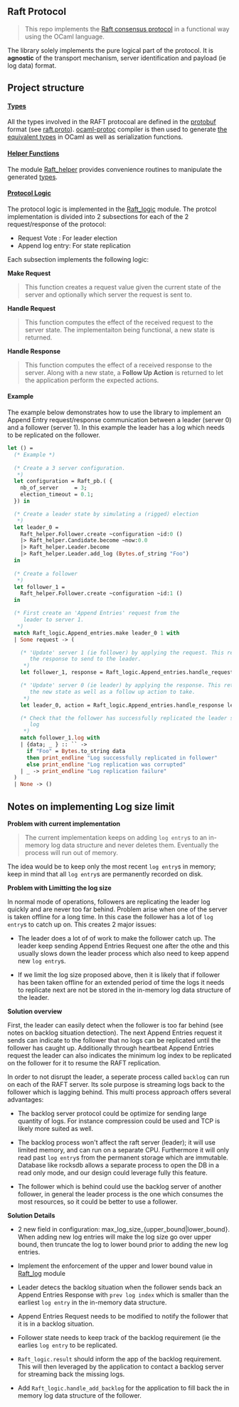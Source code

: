 ## Raft Protocol ##

> This repo implements the [Raft consensus protocol](https://raft.github.io/) 
> in a functional way using the OCaml language. 

The library solely implements the pure logical part of the protocol. It is 
**agnostic** of the transport mechanism, server identification and 
payload (ie log data) format. 

## Project structure ##

#### [Types](src/raft.proto) ####

All the types involved in the RAFT protocoal are defined in the 
[protobuf](https://developers.google.com/protocol-buffers/) format (see [raft.proto](src/raft.proto)). 
[ocaml-protoc](https://github.com/mransan/ocaml-protoc/) compiler is then used to 
generate [the equivalent types](src/raft_pb.mli) in OCaml as well as serialization functions.


#### [Helper Functions](src/raft_helper.mli) ####

The module [Raft_helper](src/raft_helper.mli) provides convenience routines to manipulate the 
generated [types](src/raft_pb.mli). 


#### [Protocol Logic](src/raft_logic.mli) ####

The protocol logic is implemented in the [Raft_logic](src/raft_logic.mli) module. The protcol implementation
is divided into 2 subsections for each of the 2 request/response of the protocol:
* Request Vote : For leader election 
* Append log entry: For state replication 

Each subsection implements the following logic:

**Make Request**

> This function creates a request value given the current state of the server and optionally which
> server the request is sent to. 

**Handle Request**

> This function computes the effect of the received request to the server state. The implementaiton being 
> functional, a new state is returned. 

**Handle Response**

> This function computes the effect of a received response to the server. Along with a new state, a 
> **Follow Up Action** is returned to let the application perform the expected actions. 


#### Example

The example below demonstrates how to use the library to implement an Append Entry request/response
communication between a leader (server 0) and a follower (server 1). In this example the 
leader has a log which needs to be replicated on the follower. 

```OCaml
let () = 
  (* Example *)
  
  (* Create a 3 server configuration. 
   *) 
  let configuration = Raft_pb.( {
    nb_of_server     = 3;
    election_timeout = 0.1;
  }) in 

  (* Create a leader state by simulating a (rigged) election
   *)
  let leader_0 = 
    Raft_helper.Follower.create ~configuration ~id:0 () 
    |> Raft_helper.Candidate.become ~now:0.0 
    |> Raft_helper.Leader.become 
    |> Raft_helper.Leader.add_log (Bytes.of_string "Foo") 
  in 
  
  (* Create a follower
   *)
  let follower_1 = 
    Raft_helper.Follower.create ~configuration ~id:1 () 
  in 

  (* First create an 'Append Entries' request from the 
     leader to server 1.
   *) 
  match Raft_logic.Append_entries.make leader_0 1 with
  | Some request -> (

    (* 'Update' server 1 (ie follower) by applying the request. This returns
       the response to send to the leader. 
     *)
    let follower_1, response = Raft_logic.Append_entries.handle_request follower_1 request in 

    (* 'Update' server 0 (ie leader) by applying the response. This returns
       the new state as well as a follow up action to take. 
     *)
    let leader_0, action = Raft_logic.Append_entries.handle_response leader_0 response in 

    (* Check that the follower has successfully replicated the leader single
       log
     *)
    match follower_1.log with
    | {data; _ } :: `` -> 
      if "Foo" = Bytes.to_string data
      then print_endline "Log successfully replicated in follower"
      else print_endline "Log replication was corrupted"
    | _ -> print_endline "Log replication failure"
  )
  | None -> () 
```

## Notes on implementing Log size limit ##

**Problem with current implementation**

> The current implementation keeps on adding `log entry`s to an in-memory 
> log data structure and never deletes them. 
> Eventually the process will run out of memory. 

The idea would be to keep only the most recent `log entry`s in memory; keep in 
mind that all `log entry`s are permanently recorded on disk. 

**Problem with Limitting the log size**

In normal mode of operations, followers are replicating the leader log 
quickly and are never too far behind. Problem arise when one of the server is
taken offline for a long time. In this case the follower has a lot of 
`log entry`s to catch up on. This creates 2 major issues:

* The leader does a lot of of work to make the follower catch up. The leader
  keep sending Append Entries Request one after the othe and this usually 
  slows down the leader process which also need to keep append new 
  `log entry`s. 

* If we limit the log size proposed above, then it is likely that if 
  follower has been taken offline for an extended period of time the logs 
  it needs to replicate next are not be stored in the in-memory log data 
  structure of the leader.  

**Solution overview** 

First, the leader can easily detect when the follower is too far behind 
(see notes on backlog situation detection). The next Append Entries request 
it sends can indicate to the follower that no logs can be replicated 
until the follower has caught up. Additionally through heartbeat Append Entries 
request the leader can also indicates the minimum log index to be replicated 
on the follower for it to resume the RAFT replication.

In order to not disrupt the leader, a seperate process called `backlog` can 
run on each of the RAFT server. Its sole purpose is streaming logs back to the 
follower which is lagging behind. This multi process approach offers several 
advantages: 

* The backlog server protocol could be optimize for sending large quantity
  of logs. For instance compression could be used and TCP is likely more 
  suited as well. 

* The backlog process won't affect the raft server (leader); it will use 
  limited memory, and can run on a separate CPU. Furthermore it will only 
  read past `log entry`s from the permanent storage which are immutable. 
  Database like rocksdb allows a separate process to open the DB in a read
  only mode, and our design could leverage fully this feature. 

* The follower which is behind could use the backlog server of another follower,
  in general the leader process is the one which consumes the most resources, 
  so it could be better to use a follower. 

**Solution Details**

* 2 new field in configuration: max_log_size\_\{upper_bound|lower_bound}. When
  adding new log entries will make the log size go over upper bound, then 
  truncate the log to lower bound prior to adding the new log entries.

* Implement the enforcement of the upper and lower bound value in 
  [Raft_log](src/raft_log.mli) module

* Leader detecs the backlog situation when the follower sends back an 
  Append Entries Response with `prev log index` which is smaller than the 
  earliest `log entry` in the in-memory data structure.

* Append Entries Request needs to be modified to notify the follower that it is
  in a backlog situation.

* Follower state needs to keep track of the backlog requirement (ie the 
  earlies `log entry` to be replicated. 

* `Raft_logic.result` should inform the app of the backlog requirement. This 
  will then leveraged by the application to contact a backlog server for 
  streaming back the missing logs. 
  
* Add `Raft_logic.handle_add_backlog` for the application to fill back the 
  in memory log data structure of the follower.

